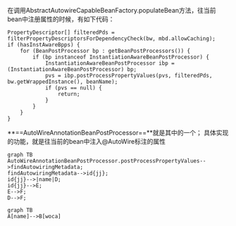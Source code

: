   在调用AbstractAutowireCapableBeanFactory.populateBean方法，往当前bean中注册属性的时候，有如下代码：
```
PropertyDescriptor[] filteredPds = filterPropertyDescriptorsForDependencyCheck(bw, mbd.allowCaching);
if (hasInstAwareBpps) {
	for (BeanPostProcessor bp : getBeanPostProcessors()) {
		if (bp instanceof InstantiationAwareBeanPostProcessor) {
			InstantiationAwareBeanPostProcessor ibp = (InstantiationAwareBeanPostProcessor) bp;
			pvs = ibp.postProcessPropertyValues(pvs, filteredPds, bw.getWrappedInstance(), beanName);
			if (pvs == null) {
				return;
			}
		}
	}
}
```
**==AutoWireAnnotationBeanPostProcessor==**就是其中的一个；
具体实现的功能，就是往当前的bean中注入@AutoWire标注的属性

```
graph TB
AutoWireAnnotationBeanPostProcessor.postProcessPropertyValues-->findAutowiringMetadata;
findAutowiringMetadata-->id{jj};
id{jj}-->|name|D;
id{jj}-->E;
E-->F;
D-->F;
```


```
graph TB
A[name]-->B[woca]
```

